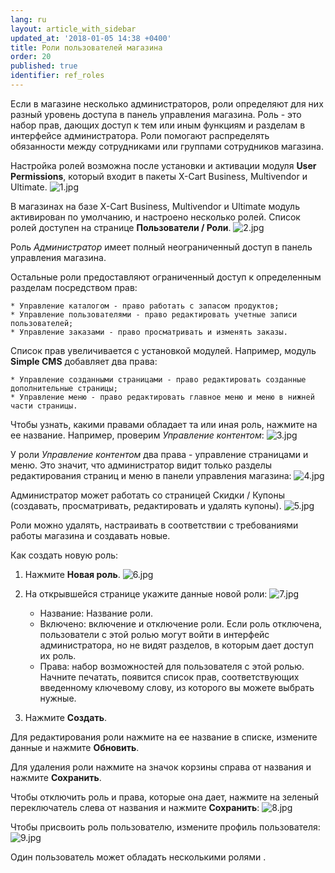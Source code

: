 ```yaml
---
lang: ru
layout: article_with_sidebar
updated_at: '2018-01-05 14:38 +0400'
title: Роли пользователей магазина
order: 20
published: true
identifier: ref_roles
---
```

Если в магазине несколько администраторов, роли определяют для них разный уровень доступа в панель управления магазина. Роль - это набор прав, дающих доступ к тем или иным функциям и разделам в интерфейсе администратора. Роли помогают распределять обязанности между сотрудниками или группами сотрудников магазина.

Настройка ролей возможна после установки и активации модуля **User Permissions**, который входит в пакеты X-Cart Business, Multivendor и Ultimate.
    ![1.jpg]({{site.baseurl}}/attachments/ref_roles/1.jpg)

В магазинах на базе X-Cart Business, Multivendor и Ultimate модуль активирован по умолчанию, и настроено несколько ролей. Список ролей доступен на странице **Пользователи / Роли**.
    ![2.jpg]({{site.baseurl}}/attachments/ref_roles/2.jpg)

Роль _Администратор_ имеет полный неограниченный доступ в панель управления магазина.

Остальные роли предоставляют ограниченный доступ к определенным разделам посредством прав:

    * Управление каталогом - право работать с запасом продуктов;
    * Управление пользователями - право редактировать учетные записи пользователей;
    * Управление заказами - право просматривать и изменять заказы.

Список прав увеличивается с установкой модулей. Например, модуль **Simple CMS** добавляет два права:

    * Управление созданными страницами - право редактировать созданные дополнительные страницы;
    * Управление меню - право редактировать главное меню и меню в нижней части страницы.

Чтобы узнать, какими правами обладает та или иная роль, нажмите на ее название. Например, проверим _Управление контентом_:
    ![3.jpg]({{site.baseurl}}/attachments/ref_roles/3.jpg)

У роли _Управление контентом_ два права - управление страницами и меню. Это значит, что администратор видит только разделы редактирования страниц и меню в панели управления магазина:
    ![4.jpg]({{site.baseurl}}/attachments/ref_roles/4.jpg)

Администратор может работать со страницей  Скидки / Купоны (создавать, просматривать, редактировать и удалять купоны).
    ![5.jpg]({{site.baseurl}}/attachments/ref_roles/5.jpg)

Роли можно удалять, настраивать в соответствии с требованиями работы магазина и создавать новые.

Как создать новую роль:
1.  Нажмите **Новая роль**.
    ![6.jpg]({{site.baseurl}}/attachments/ref_roles/6.jpg)

2.  На открывшейся странице укажите данные новой роли:
    ![7.jpg]({{site.baseurl}}/attachments/ref_roles/7.jpg)

     *   Название: Название роли.
     *   Включено: включение и отключение роли. Если роль отключена, пользователи с этой ролью могут войти в интерфейс администратора, но не видят разделов, в которым дает доступ их роль.
     *   Права: набор возможностей для пользователя с этой ролью. Начните печатать, появится список прав, соответствующих введенному ключевому слову, из которого вы можете выбрать нужные.

3.  Нажмите **Создать**.

Для редактирования роли нажмите на ее название в списке, измените данные и нажмите **Обновить**. 

Для удаления роли нажмите на значок корзины справа от названия и нажмите **Сохранить**.

Чтобы отключить роль и права, которые она дает, нажмите на зеленый переключатель слева от названия и нажмите **Сохранить**:
    ![8.jpg]({{site.baseurl}}/attachments/ref_roles/8.jpg)
    
Чтобы присвоить роль пользователю, измените профиль пользователя:
    ![9.jpg]({{site.baseurl}}/attachments/ref_roles/9.jpg)

Один пользователь может обладать несколькими ролями .
